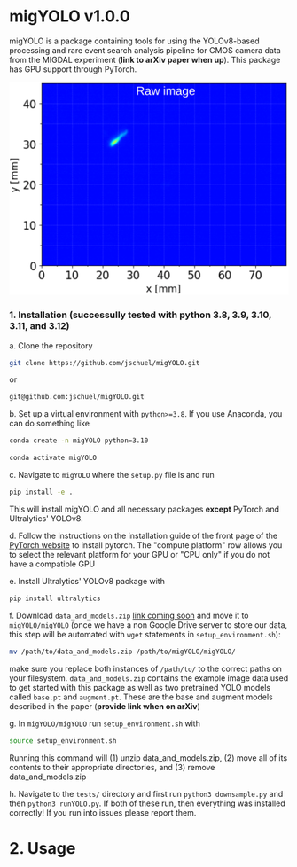 # migYOLO v1.0.0
migYOLO is a package containing tools for using the YOLOv8-based processing and rare event search analysis pipeline for CMOS camera data from the MIGDAL experiment (**link to arXiv paper when up**). This package has GPU support through PyTorch.

![Object detection](migYOLO/figures/object_detect.gif)

### 1. Installation (successully tested with python 3.8, 3.9, 3.10, 3.11, and 3.12)

a. Clone the repository
```sh
git clone https://github.com/jschuel/migYOLO.git
```
or
```sh
git@github.com:jschuel/migYOLO.git
```

b. Set up a virtual environment with `python>=3.8`. If you use Anaconda, you can do something like
```sh
conda create -n migYOLO python=3.10
```
```sh
conda activate migYOLO
```

c. Navigate to `migYOLO` where the `setup.py` file is and run
```sh
pip install -e .
```

This will install migYOLO and all necessary packages **except** PyTorch and Ultralytics' YOLOv8.

d. Follow the instructions on the installation guide of the front page of the [PyTorch website](https://pytorch.org/) to install pytorch. The "compute platform" row allows you to select the relevant platform for your GPU or "CPU only" if you do not have a compatible GPU

e. Install Ultralytics' YOLOv8 package with
```sh
pip install ultralytics
```

f. Download `data_and_models.zip` [link coming soon]() and move it to `migYOLO/migYOLO` (once we have a non Google Drive server to store our data, this step will be automated with `wget` statements in `setup_environment.sh`):
```sh
mv /path/to/data_and_models.zip /path/to/migYOLO/migYOLO/
```
make sure you replace both instances of `/path/to/` to the correct paths on your filesystem. `data_and_models.zip` contains the example image data used to get started with this package as well as two pretrained YOLO models called `base.pt` and `augment.pt`. These are the base and augment models described in the paper (**provide link when on arXiv**)

g. In `migYOLO/migYOLO` run `setup_environment.sh` with
```sh
source setup_environment.sh
```
Running this command will (1) unzip data_and_models.zip, (2) move all of its contents to their appropriate directories, and (3) remove data_and_models.zip

h. Navigate to the `tests/` directory and first run `python3 downsample.py` and then `python3 runYOLO.py`. If both of these run, then everything was installed correctly! If you run into issues please report them.

# 2. Usage

